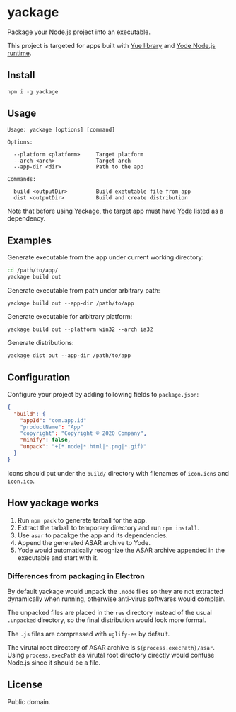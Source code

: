 # yackage

Package your Node.js project into an executable.

This project is targeted for apps built with [Yue library][yue] and
[Yode Node.js runtime][yode].

## Install

```
npm i -g yackage
```

## Usage

```
Usage: yackage [options] [command]

Options:

  --platform <platform>     Target platform
  --arch <arch>             Target arch
  --app-dir <dir>           Path to the app

Commands:

  build <outputDir>         Build exetutable file from app
  dist <outputDir>          Build and create distribution
```

Note that before using Yackage, the target app must have [Yode][yode] listed
as a dependency.

## Examples

Generate executable from the app under current working directory:

```sh
cd /path/to/app/
yackage build out
```

Generate executable from path under arbitrary path:

```
yackage build out --app-dir /path/to/app
```

Generate executable for arbitrary platform:

```
yackage build out --platform win32 --arch ia32
```

Generate distributions:

```
yackage dist out --app-dir /path/to/app
```

## Configuration

Configure your project by adding following fields to `package.json`:

```json
{
  "build": {
    "appId": "com.app.id"
    "productName": "App"
    "copyright": "Copyright © 2020 Company",
    "minify": false,
    "unpack": "+(*.node|*.html|*.png|*.gif)"
  }
}
```

Icons should put under the `build/` directory with filenames of `icon.icns`
and `icon.ico`.

## How yackage works

1. Run `npm pack` to generate tarball for the app.
2. Extract the tarball to temporary directory and run `npm install`.
3. Use `asar` to pacakge the app and its dependencies.
4. Append the generated ASAR archive to Yode.
5. Yode would automatically recognize the ASAR archive appended in the
   executable and start with it.

### Differences from packaging in Electron

By default yackage would unpack the `.node` files so they are not extracted
dynamically when running, otherwise anti-virus softwares would complain.

The unpacked files are placed in the `res` directory instead of the usual
`.unpacked` directory, so the final distribution would look more formal.

The `.js` files are compressed with `uglify-es` by default.

The virutal root directory of ASAR archive is `${process.execPath}/asar`. Using
`process.execPath` as virutal root directory directly would confuse Node.js
since it should be a file.

## License

Public domain.

[yue]: https://github.com/yue/yue
[yode]: https://github.com/yue/yode
[electron-builder]: https://www.electron.build/configuration/configuration
